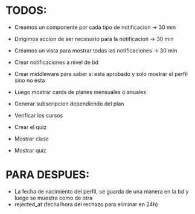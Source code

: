 # TODOS:


- Creamos un componente por cada tipo de notificacion -> 30 min
- Dirigimos accion de ser necesario para la notificacion -> 30 min
- Creamos un vista para mostrar todas las notificaciones -> 30 min


- Crear notificaciones a nivel de bd
- Crear middleware para saber si esta aprobado y solo mostrar el perfil sino no esta
- Luego mostrar cards de planes mensuales o anuales
- Generar subscripcion dependiendo del plan
- Verificar los cursos
- Crear el quiz
- Mostrar clase
- Mostrar quiz

# PARA DESPUES:

- La fecha de nacimiento del perfil, se guarda de una manera en la bd y luego se muestra como de otra
- rejected_at (fecha/hora del rechazo para eliminar en 24h)
